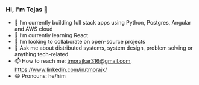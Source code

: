 ### Hi, I'm Tejas 👋

<!--
**tejasmorajkar/tejasmorajkar** is a ✨ _special_ ✨ repository because its `README.md` (this file) appears on your GitHub profile.

Here are some ideas to get you started:

- 🔭 I’m currently working on ...
- 🌱 I’m currently learning ...
- 👯 I’m looking to collaborate on ...
- 🤔 I’m looking for help with ...
- 💬 Ask me about ...
- 📫 How to reach me: ...
- 😄 Pronouns: ...
- ⚡ Fun fact: ...
-->
- 🔭 I’m currently building full stack apps using Python, Postgres, Angular and AWS cloud
- 🌱 I’m currently learning React
- 👯 I’m looking to collaborate on open-source projects 
- 💬 Ask me about distributed systems, system design, problem solving or anything tech-related
- 📫 How to reach me: tmorajkar316@gmail.com, https://www.linkedin.com/in/tmorajk/
- 😄 Pronouns: he/him
